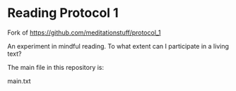 # Reading Protocol 1

Fork of https://github.com/meditationstuff/protocol_1

An experiment in mindful reading. To what extent can I participate in a living text?

The main file in this repository is:

main.txt
